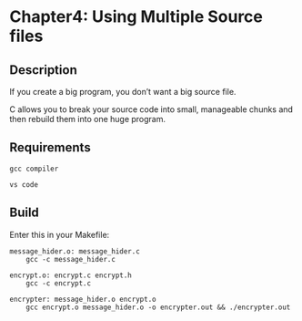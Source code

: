 # Chapter4: Using Multiple Source files
## Description 
If you create a big program, you don’t want a big source file.

C allows you to break your source code into small, manageable chunks and then rebuild them into one huge
program.

## Requirements
``gcc compiler``

``vs code``

## Build
Enter this in your Makefile:

    message_hider.o: message_hider.c
	    gcc -c message_hider.c

    encrypt.o: encrypt.c encrypt.h 
	    gcc -c encrypt.c

    encrypter: message_hider.o encrypt.o
	    gcc encrypt.o message_hider.o -o encrypter.out && ./encrypter.out



